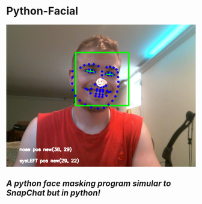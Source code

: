 # Python-Facial

![logo](Frame_screenshot_18.06.2020.png)


## *A python face masking program simular to SnapChat but in python!*